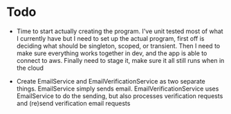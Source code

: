 # Todo

  - Time to start actually creating the program. I've unit tested most of what I currently have but I need to set up the actual program, first off is deciding what should be singleton, scoped, or transient. Then I need to make sure everything works together in dev, and the app is able to connect to aws. Finally need to stage it, make sure it all still runs when in the cloud

  - Create EmailService and EmailVerificationService as two separate things. EmailService simply sends email. EmailVerificationService uses EmailService to do the sending, but also processes verification requests and (re)send verification email requests